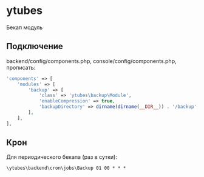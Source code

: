 # ytubes

Бекап модуль

## Подключение
backend/config/components.php,
console/config/components.php,
прописать:
```php
'components' => [
    'modules' => [
        'backup' => [
            'class' => 'ytubes\backup\Module',
            'enableCompression' => true,
            'backupDirectory' => dirname(dirname(__DIR__)) . '/backup',
        ],
    ],
],
```
## Крон
Для периодического бекапа (раз в сутки):
```
\ytubes\backend\cron\jobs\Backup 01 00 * * *
```

